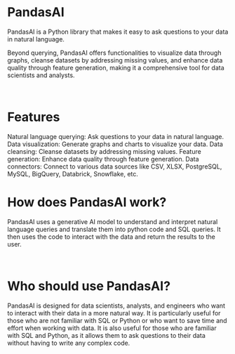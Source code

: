 # PandasAI

PandasAI is a Python library that makes it easy to ask questions to your data in natural language.

Beyond querying, PandasAI offers functionalities to visualize data through graphs, cleanse datasets by addressing missing values, and enhance data quality through feature generation, making it a comprehensive tool for data scientists and analysts.

​
# Features
Natural language querying: Ask questions to your data in natural language.
Data visualization: Generate graphs and charts to visualize your data.
Data cleansing: Cleanse datasets by addressing missing values.
Feature generation: Enhance data quality through feature generation.
Data connectors: Connect to various data sources like CSV, XLSX, PostgreSQL, MySQL, BigQuery, Databrick, Snowflake, etc.
​
# How does PandasAI work?
PandasAI uses a generative AI model to understand and interpret natural language queries and translate them into python code and SQL queries. It then uses the code to interact with the data and return the results to the user.

​
# Who should use PandasAI?
PandasAI is designed for data scientists, analysts, and engineers who want to interact with their data in a more natural way. It is particularly useful for those who are not familiar with SQL or Python or who want to save time and effort when working with data. It is also useful for those who are familiar with SQL and Python, as it allows them to ask questions to their data without having to write any complex code.
